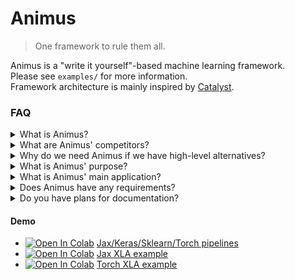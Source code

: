 # Animus

> One framework to rule them all.

Animus is a "write it yourself"-based machine learning framework.<br/>
Please see `examples/` for more information.<br/>
Framework architecture is mainly inspired by [Catalyst](https://github.com/catalyst-team/catalyst).


### FAQ

<details>
<summary>What is Animus?</summary>
<p>

Animus is a general-purpose for-loop-based experiment wrapper. It divides ML experiment with the straightforward logic:
```python
def run(experiment):
    for epoch in experiment.epochs:
        for dataset in epoch.datasets:
            for batch in dataset.batches:
                handle_batch(batch)
```
Each `for` encapsulated with `on_{for}_start`, `run_{for}`, and `on_{for}_end` for  customisation purposes. Moreover, each `for` has its own metrics storage: `{for}_metrics` (`batch_metrics`, `dataset_metrics`, `epoch_metrics`, `experiment_metrics`).

</p>
</details>


<details>
<summary>What are Animus' competitors?</summary>
<p>

Any high-level ML/DL libraries, like [Catalyst](https://github.com/catalyst-team/catalyst), [Ignite](https://github.com/pytorch/ignite), [FastAI](https://github.com/fastai/fastai), [Keras](https://github.com/keras-team/keras), etc.

</p>
</details>


<details>
<summary>Why do we need Animus if we have high-level alternatives?</summary>
<p>

Although I find high-level DL frameworks an essential step for the community and the spread of Deep Learning (I have written one by myself), they have a few weaknesses. 

First of all, usually, they are heavily bounded to a single "low-level" DL framework ([Jax](https://github.com/google/jax), [PyTorch](https://github.com/pytorch/pytorch), [Tensorflow](https://github.com/tensorflow/tensorflow)). While ["low-level" frameworks become close each year](https://twitter.com/fchollet/status/1052228463300493312?s=20), high-level frameworks introduce different synthetic sugar, which makes it impossible for a fair comparison, or complementary use, of "low-level" frameworks.


Secondly, high-level frameworks introduce high-level abstractions, which:
- are built with some assumptions in mind, which could be wrong in your case,
- can cause additional bugs - even "low-level" frameworks have quite a lot of them,
- are really hard to debug/extend because of "user-friendly" interfaces and extra integrations.

While these steps could seem unimportant in common cases, like supervised learning with `(features, targets)`, they became more and more important during research and heavy pipeline customization (e.g. privacy-aware multi-node distributed training with custom backpropagation).


Thirdly, many high-level frameworks try to divide ML pipeline into data, hardware, model, etc layers, making it easier for practitioners to start ML experiments and giving teams a tool to separate ML pipeline responsibility between different members. However, while it speeds up the creation of ML pipelines, it disregards that ML experiment results are heavily conditioned on the used model hyperparameters, **and data preprocessing/transformations/sampling**, **and hardware setup**.<br/>
*I found this the main reason why ML experiments fail - you have to focus on the whole data transformation pipeline simultaneously, from raw data through the training process to distributed inference, which is quite hard. And that's the reason Animus has Experiment abstraction ([Catalyst](https://github.com/catalyst-team/catalyst) analog - [IRunner](https://github.com/catalyst-team/catalyst/blob/master/catalyst/core/runner.py#L40)), which connects all parts of the experiment: hardware backend, data transformations, model train, and validation/inference logic.*

</p>
</details>


<details>
<summary>What is Animus' purpose?</summary>
<p>

Highlight common "breakpoints" in ML experiments and provide a unified interface for them.

</p>
</details>


<details>
<summary>What is Animus' main application?</summary>
<p>

Research experiments, where you have to define everything on your own to get the results right.

</p>
</details>


<details>
<summary>Does Animus have any requirements?</summary>
<p>

No. That's the case - only pure Python libraries.
PyTorch and Keras could be used for extensions.

</p>
</details>


<details>
<summary>Do you have plans for documentation?</summary>
<p>

No. Animus core is about 300 lines of code, so it's much easier to read than 3000 lines of documentation.

</p>
</details>


#### Demo

- [![Open In Colab](https://colab.research.google.com/assets/colab-badge.svg)](https://colab.research.google.com/github/scitator/animus/blob/main/examples/notebooks/colab_ci_cd.ipynb) [Jax/Keras/Sklearn/Torch pipelines](./examples/notebooks/colab_ci_cd.ipynb)
- [![Open In Colab](https://colab.research.google.com/assets/colab-badge.svg)](https://colab.research.google.com/github/scitator/animus/blob/main/examples/notebooks/XLA_jax.ipynb) [Jax XLA example](./examples/notebooks/XLA_jax.ipynb)
- [![Open In Colab](https://colab.research.google.com/assets/colab-badge.svg)](https://colab.research.google.com/github/scitator/animus/blob/main/examples/notebooks/XLA_torch.ipynb) [Torch XLA example](./examples/notebooks/XLA_torch.ipynb)
